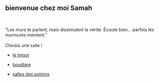## bienvenue chez moi Samah 
<br>

"Les murs te parlent, mais dissimulent la vérité. Écoute bien… parfois les murmures mentent."
<br>
<br>
Choisis une salle ! 
<br>
<ul>
  <li><a href="tresor.md">le tresor</li>      
  </ul>
<ul>
  <li><a href="boudlare.md">boudlare</li>      
  </ul>
<ul>
  <li><a href="potions.md">salles des potions</li>      
  </ul>
